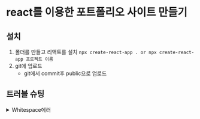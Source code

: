 # react를 이용한 포트폴리오 사이트 만들기

## 설치
1. 폴더를 만들고 리액트를 설치 `npx create-react-app . or npx create-react-app 프로젝트 이름`
2. git에 업로드
    - git에서 commit후 public으로 업로드

## 트러블 슈팅
<details>
<summary>Whitespace에러</summary>
[Git Bash] warning: in the working copy of '.gitignore', LF will be replaced by CRLF the next time Git touches it  

[원인]  

보통 맥 / 리눅스를 쓰는 개발자와 윈도우 쓰는 개발자가 Git으로 협업할 때 발생하는 Whitespace 에러라고 한다.  

유닉스 시스템에서는 한 줄의 끝이 LF(Line Feed)로 이루어지는 반면,
윈도우에서는 줄 하나가 CR(Carriage Return)와 LF(Line Feed), 즉 CRLF로 이루어지는데
Git이 이 둘 중 어느 쪽을 선택할지 혼란이 온 것이다.  

[해결방법]  

Git의 core.autocrlf 라는 기능을 켜서 이를 자동 변환 해주도록 하면 된다.  

`git config --global core.autocrlf true` // 시스템 전체에 적용  

`git config core.autocrlf true` // 해당 프로젝트에만 적용  

이렇게 하게되면 개발자가 git에 코드를 추가했을 때는 CRLF를 LF로 변환해주고,
git의 코드를 개발자가 조회할 때는 LF를 CRLF로 변환해준다고 한다.  

혹은, 이런 변환기능을 사용하지 않고 에러 메세지를 끄고 작업하고 싶다면  

`git config --global core.safecrlf false`  

이렇게 하여 해당 경고 메세지 기능을 꺼주면 된다.
</details>